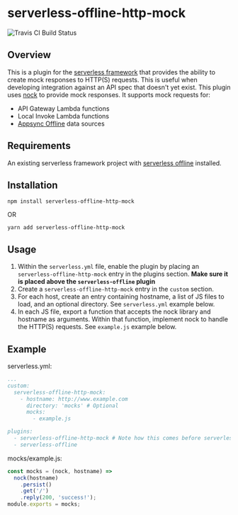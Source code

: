# serverless-offline-http-mock
![Travis CI Build Status](https://travis-ci.com/pianomansam/serverless-offline-http-mock.svg?branch=master "Travis CI Build Status")

## Overview

This is a plugin for the [serverless framework](https://www.npmjs.com/package/serverless) that provides the ability to create mock responses to HTTP(S) requests. This is useful when developing integration against an API spec that doesn't yet exist. This plugin uses [nock](https://www.npmjs.com/package/nock) to provide mock responses. It supports mock requests for:

- API Gateway Lambda functions
- Local Invoke Lambda functions
- [Appsync Offline](https://www.npmjs.com/package/serverless-appsync-offline) data sources

## Requirements

An existing serverless framework project with [serverless offline](https://www.npmjs.com/package/serverless-offline) installed.

## Installation
```
npm install serverless-offline-http-mock 
```
OR
```
yarn add serverless-offline-http-mock
```

## Usage
1. Within the `serverless.yml` file, enable the plugin by placing an `serverless-offline-http-mock` entry in the plugins section. **Make sure it is placed above the `serverless-offline` plugin**
2. Create a `serverless-offline-http-mock` entry in the `custom` section.
3. For each host, create an entry containing hostname, a list of JS files to load, and an optional directory. See `serverless.yml` example below.
4. In each JS file, export a function that accepts the nock library and hostname as arguments. Within that function, implement nock to handle the HTTP(S) requests. See `example.js` example below.


## Example

serverless.yml:
```yaml
...
custom:
  serverless-offline-http-mock:
    - hostname: http://www.example.com
      directory: 'mocks' # Optional
      mocks:
        - example.js

plugins:
  - serverless-offline-http-mock # Note how this comes before serverless-offline
  - serverless-offline
```

mocks/example.js:
```javascript
const mocks = (nock, hostname) =>
  nock(hostname)
    .persist()
    .get('/')
    .reply(200, 'success!');
module.exports = mocks;
```